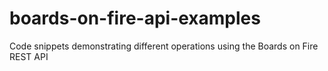 # boards-on-fire-api-examples
Code snippets demonstrating different operations using the Boards on Fire REST API
